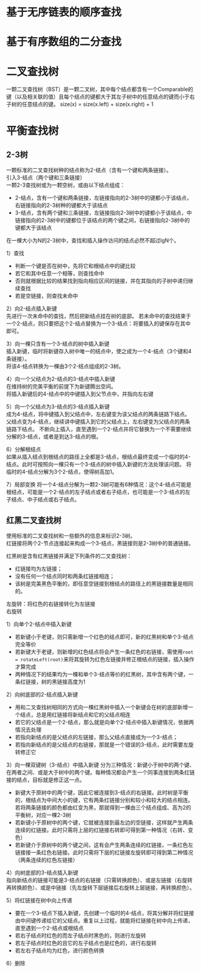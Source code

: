 # 基于无序链表的顺序查找

# 基于有序数组的二分查找

# 二叉查找树
一颗二叉查找树（BST）是一颗二叉树，其中每个结点都含有一个Comparable的键（以及相关联的值）且每个结点的键都大于其左子树中的任意结点的键而小于右子树的任意结点的键。
size(x) = size(x.left) + size(x.right) + 1

# 平衡查找树
## 2-3树
一颗标准的二叉查找树种的结点称为2-结点（含有一个键和两条链接）。    
引入3-结点（两个键和三条链接）    
一颗2-3查找树或为一颗空树，或由以下结点组成：
- 2-结点，含有一个键和两条链接，左链接指向的2-3树中的键都小于该结点，右链接指向的2-3树种的键都大于该结点
- 3-结点，含有两个键和三条链接，左链接指向2-3树中的键都小于该结点，中链接指向的2-3树中的键都位于该结点的两个键之间，右链接指向2-3树中的键都大于该结点

在一棵大小为N的2-3树中，查找和插入操作访问的结点必然不超过lgN个。

1）查找
- 判断一个键是否在树中，先将它和根结点中的键比较
- 若它和其中任意一个相等，则查找命中
- 否则就根据比较的结果找到指向相应区间的链接，并在其指向的子树中递归继续查找
- 若是空链接，则查找未命中

2）向2-结点插入新键   
先进行一次未命中的查找，然后把新结点挂在树的底部。
若未命中的查找结束于一个2-结点，则只要把这个2-结点替换为一个3-结点：将要插入的键保存在其中即可。

3）向一棵只含有一个3-结点的树中插入新键    
插入新键，临时将新键存入树中唯一的结点中，使之成为一个4-结点（3个键和4条链接）。    
将该4-结点转换为一棵由3个2-结点组成的2-3树。   

4）向一个父结点为2-结点的3-结点中插入新键    
在维持树的完美平衡的前提下为新键腾出空间。    
将插入新键后的4-结点中的中键插入到父节点中，并指向左右键

5）向一个父结点为3-结点的3-结点插入新键    
成为4-结点，将中键插入到父结点中，左右键变为该父结点的两条链路下结点。    
父结点变为4-结点，继续讲中键插入到它的父结点上，左右键变为父结点的两条链路下结点。
不断向上插入，直至遇到一个2-结点并将它替换为一个不需要继续分解的3-结点，或者是到达3-结点的根。

6）分解根结点   
如果从插入结点到根结点的路径上全都是3-结点，根结点最终变成一个临时的4-结点。此时可按照向一棵只有一个3-结点的树中插入新键的方法处理该问题。
将临时的4-结点分解为3个2-结点，使得树高加1。

7）局部变换
将一个4-结点分解为一颗2-3树可能有6种情况：这个4-结点可能是根结点，可能是一个2-结点的左子结点或者右子结点，也可能是一个3-结点的左子结点、中子结点或右子结点。

## 红黑二叉查找树
使用标准的二叉查找树和一些额外的信息来标识2-3树。    
红链接将两个2-节点连接起来构成一个3-结点，黑链接则是2-3树中的普通链接。    

红黑树是含有红黑链接并满足下列条件的二叉查找树：
- 红链接均为左链接；
- 没有任何一个结点同时和两条红链接相连；
- 该树是完美黑色平衡的，即任意空链接到根结点的路径上的黑链接数量是相同的。

左旋转：将红色的右链接转化为左链接    
右旋转

1）向单个2-结点中插入新键    
- 若新键小于老键，则只需新增一个红色的结点即可，新的红黑树和单个3-结点完全等价
- 若新键大于老键，则新增的红色结点将会产生一条红色的右链接，需使用`root = rotateLeft(root)`来将其旋转为红色左链接并修正根结点的链接，插入操作才算完成
- 两种情况下的结果均为一棵和单个3-结点等价的红黑树，其中含有两个键，一条红链接，树的黑链接高度为1
  
2）向树底部的2-结点插入新键    
- 用和二叉查找树相同的方式向一棵红黑树中插入一个新键会在树的底部新增一个结点，总是用红链接将新结点和它的父结点相连
- 若它的父结点是一个2-结点，那么就是向单个2-结点中插入新键情况，依据两情况去处理
- 若指向新结点的是父结点的左链接，那么父结点直接成为一个3-结点；
- 若指向新结点的是父结点的右链接，那就是一个错误的3-结点，此时需要左旋转修正它

3）向一棵双键树（3-结点）中插入新键
分为三种情况：新键小于树中的两个键、在两者之间、或是大于树中的两个键。每种情况都会产生一个同事连接到两条红链接的结点，目标就是修正这一点。    

- 新键大于原树中的两个键，因此它被连接到3-结点的右链接。此时树是平衡的，根结点为中间大小的键，它有两条红链接分别和较小和较大的结点相连。若将两条链接的颜色都由红变为黑，那就得到一棵由三个结点组成、高为2的平衡树，对应一棵2-3树
- 若新键小于原树中的两个键，它就被连接到最左边的空链接，这样就产生两条连续的红链接。此时只需将上层的红链接右转即可得到第一种情况（右转、变色）
- 若新键介于原树中的两个键之间，这有会产生两条连续的红链接，一条红色左链接接一条红色右链接。此时只需将下层的红链接左旋转即可得到第二种情况（两条连续的红色左链接）

4）向树底部的3-结点插入新键    
指向新结点的链接可能是3-结点的右链接（只需转换颜色）、或是左链接（右旋转再转换颜色）、或是中链接（先左旋转下层链接后右旋转上层链接，再转换颜色）。    

5）将红链接在树中向上传递    
- 要在一个3-结点下插入新键，先创建一个临时的4-结点，将其分解并将红链接由中间键传递给它的父结点。重复以上过程，就能将红链接在树中向上传递，直至遇到一个2-结点或根结点
- 若右子结点时红色的而左子结点时黑色的，则进行左旋转
- 若左子结点时红色的且它的左子结点也是红色的，进行右旋转
- 若左右子结点均为红色，进行颜色转换

6）删除